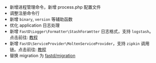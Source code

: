 * 新增进程管理命令，新增 process.php 配置文件
* 调整注册命令行
* 新增 `binary`, `version` 等辅助函数
* 优化 application 日志处理
* 新增 `FastD\Logger\Formatter\StashForamtter` 日志格式，支持 `logstash`。点击前往: [教程](http://fastdlabs.com/blog/13)
* 新增 `FastD\ServiceProvider\MoltenServiceProvider`，支持 `zipkin` 调用链。点击前往: [教程](http://fastdlabs.com/blog/14)
* 替换 migration 为 [fastd/migration](https://github.com/JanHuang/migration)
